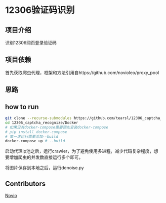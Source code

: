 # 12306验证码识别

## 项目介绍
识别12306网页登录验证码

## 项目依赖
首先获取爬虫代理，框架和方法引用自https://github.com/novioleo/proxy_pool

## 思路

## how to run
```bash
git clone --recurse-submodules https://github.com/tearsl/12306_captcha_recognize
cd 12306_captcha_recognize/Docker
# 如果没有docker-compose需要预先安装docker-compose
# pip install docker-compose
# 第一次运行需要添加--build
docker-compose up # --build
```
启动代理ip池之后，运行crawler，为了避免使用多进程，减少代码复杂程度，想要增加爬虫的并发数直接运行多个即可。

将图片保存到本地之后，运行denoise.py
## Contributors
[Novio](https://github.com/novioleo)  
